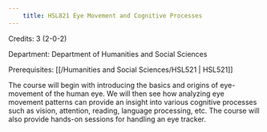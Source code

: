 ```yaml
---
    title: HSL821 Eye Movement and Cognitive Processes
---
```

Credits: 3 (2-0-2)

Department: Department of Humanities and Social Sciences

Prerequisites: [[/Humanities and Social Sciences/HSL521 | HSL521]]

The course will begin with introducing the basics and origins of eye-movement of the human eye. We will then see how analyzing eye movement patterns can provide an insight into various cognitive processes such as vision, attention, reading, language processing, etc. The course will also provide hands-on sessions for handling an eye tracker.